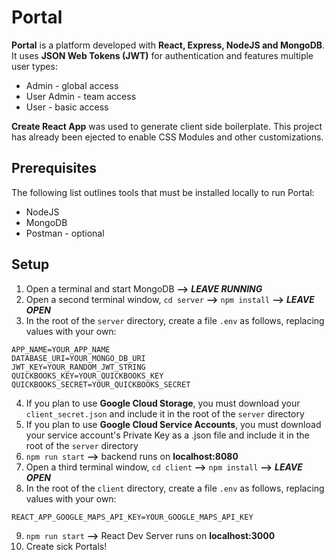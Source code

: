 # Portal

**Portal** is a platform developed with **React, Express, NodeJS and MongoDB**. It uses **JSON Web Tokens (JWT)** for authentication and features multiple user types:

* Admin - global access
* User Admin - team access
* User - basic access

**Create React App** was used to generate client side boilerplate. This project has already been ejected to enable CSS Modules and other customizations.

## Prerequisites

The following list outlines tools that must be installed locally to run Portal:

* NodeJS
* MongoDB
* Postman - optional

## Setup

1. Open a terminal and start MongoDB **-->** **_LEAVE RUNNING_**
2. Open a second terminal window, `cd server` **-->** `npm install` **-->** **_LEAVE OPEN_**
3. In the root of the `server` directory, create a file `.env` as follows, replacing values with your own:

```
APP_NAME=YOUR_APP_NAME
DATABASE_URI=YOUR_MONGO_DB_URI
JWT_KEY=YOUR_RANDOM_JWT_STRING
QUICKBOOKS_KEY=YOUR_QUICKBOOKS_KEY
QUICKBOOKS_SECRET=YOUR_QUICKBOOKS_SECRET
```

4. If you plan to use **Google Cloud Storage**, you must download your `client_secret.json` and include it in the root of the `server` directory
5. If you plan to use **Google Cloud Service Accounts**, you must download your service account's Private Key as a .json file and include it in the root of the `server` directory
6. `npm run start` **-->** backend runs on **localhost:8080**
7. Open a third terminal window, `cd client` **-->** `npm install` **-->** **_LEAVE OPEN_**
8. In the root of the `client` directory, create a file `.env` as follows, replacing values with your own:

```
REACT_APP_GOOGLE_MAPS_API_KEY=YOUR_GOOGLE_MAPS_API_KEY
```

9. `npm run start` **-->** React Dev Server runs on **localhost:3000**
10. Create sick Portals!
